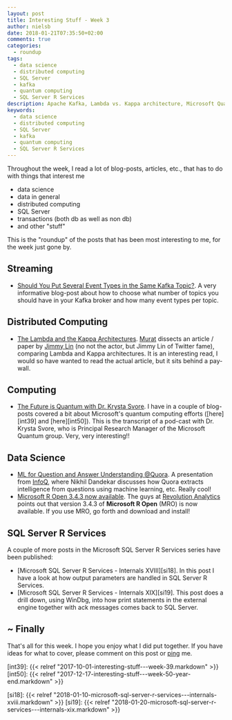```yaml
---
layout: post
title: Interesting Stuff - Week 3
author: nielsb
date: 2018-01-21T07:35:50+02:00
comments: true
categories:
  - roundup
tags:
  - data science
  - distributed computing
  - SQL Server
  - kafka
  - quantum computing
  - SQL Server R Services
description: Apache Kafka, Lambda vs. Kappa architecture, Microsoft Quantum computing, Microsoft SQL Server R Services, and other interesting stuff!
keywords:
  - data science
  - distributed computing
  - SQL Server
  - kafka
  - quantum computing
  - SQL Server R Services   
---
```


Throughout the week, I read a lot of blog-posts, articles, etc., that has to do with things that interest me

* data science
* data in general
* distributed computing
* SQL Server
* transactions (both db as well as non db)
* and other "stuff"

This is the "roundup" of the posts that has been most interesting to me, for the week just gone by. 

<!--more-->

## Streaming

* [Should You Put Several Event Types in the Same Kafka Topic?][1]. A very informative blog-post about how to choose what number of topics you should have in your Kafka broker and how many event types per topic.

## Distributed Computing

* [The Lambda and the Kappa Architectures][2]. [Murat][murba] dissects an article / paper by [Jimmy Lin][3] (no not the actor, but Jimmy Lin of Twitter fame), comparing Lambda and Kappa architectures. It is an interesting read, I would so have wanted to read the actual article, but it sits behind a pay-wall.

## Computing

* [The Future is Quantum with Dr. Krysta Svore][4]. I have in a couple of blog-posts covered a bit about Microsoft's quantum computing efforts ([here][int39] and [here][int50]). This is the transcript of a pod-cast with Dr. Krysta Svore, who is Principal Research Manager of the Microsoft Quantum group. Very, very interesting!!

## Data Science

* [ML for Question and Answer Understanding @Quora][5]. A presentation from [InfoQ][iq], where Nikhil Dandekar discusses how Quora extracts intelligence from questions using machine learning, etc. Really cool!
* [Microsoft R Open 3.4.3 now available][6]. The guys at [Revolution Analytics][re] points out that version 3.4.3 of **Microsoft R Open** (MRO) is now available. If you use MRO, go forth and download and install!

## SQL Server R Services

A couple of more posts in the Microsoft SQL Server R Services series have been published:

* [Microsoft SQL Server R Services - Internals XVIII][si18]. In this post I have a look at how output parameters are handled in SQL Server R Services.
* [Microsoft SQL Server R Services - Internals XIX][si19]. This post does a drill down, using WinDbg, into how print statements in the external engine together with ack messages comes back to SQL Server.

## ~ Finally

That's all for this week. I hope you enjoy what I did put together. If you have ideas for what to cover, please comment on this post or [ping][ma] me.

[ma]: mailto:niels.it.berglund@gmail.com
[mp]: https://blog.acolyer.org
[iq]: https://www.infoq.com/
[ew]: http://sqlonice.com/
[re]: http://blog.revolutionanalytics.com
[sqsk]: https://www.sqlskills.com

[jovpop]: https://twitter.com/JovanPop_MSFT
[bobw]: https://twitter.com/bobwardms
[revod]: https://twitter.com/revodavid
[lonny]: https://twitter.com/sqL_handLe
[ewtw]: https://twitter.com/sqlOnIce
[buckw]: https://twitter.com/BuckWoodyMSFT
[mattw]: https://twitter.com/matthewwarren
[murba]: https://twitter.com/muratdemirbas
[daveda]: https://twitter.com/davidthecoder
[adcol]: https://twitter.com/adriancolyer
[jlin]: https://twitter.com/lintool

[int39]: {{< relref "2017-10-01-interesting-stuff---week-39.markdown" >}}
[int50]: {{< relref "2017-12-17-interesting-stuff---week-50-year-end.markdown" >}}

[si18]: {{< relref "2018-01-10-microsoft-sql-server-r-services---internals-xviii.markdown" >}}
[si19]: {{< relref "2018-01-20-microsoft-sql-server-r-services---internals-xix.markdown" >}}

[1]: https://www.confluent.io/blog/put-several-event-types-kafka-topic/
[2]: http://muratbuffalo.blogspot.co.za/2018/01/the-lambda-and-kappa-architectures.html
[3]: https://cs.uwaterloo.ca/~jimmylin/
[4]: https://www.microsoft.com/en-us/research/blog/future-is-quantum-with-dr-krysta-svore/
[5]: https://www.infoq.com/presentations/quora-ml
[6]: http://blog.revolutionanalytics.com/2018/01/microsoft-r-open-343-now-available.html
